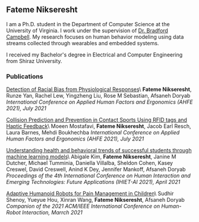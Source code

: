 ## Fateme Nikseresht

I am a Ph.D. student in the Department of Computer Science at the University of Virginia. I work under the supervision of [Dr. Bradford Campbell](http://www.cs.virginia.edu/~bjc8c/). My research focuses on human behavior modeling using data streams collected through wearables and embedded systems. 

I received my Bachelor's degree in Electrical and Computer Engineering from Shiraz University.


### Publications

[Detection of Racial Bias from Physiological Responses](https://arxiv.org/abs/2102.01287)\\
**Fateme Nikseresht**, Runze Yan, Rachel Lew, Yingzheng Liu, Rose M Sebastian, Afsaneh Doryab
_International Conference on Applied Human Factors and Ergonomics (AHFE 2021), July 2021_


[Collision Prediction and Prevention in Contact Sports Using RFID tags and Haptic Feedback](https://arxiv.org/abs/2102.03453)\\
Moeen Mostafavi, **Fateme Nikseresht**, Jacob Earl Resch, Laura Barnes, Mehdi Boukhechba
_International Conference on Applied Human Factors and Ergonomics (AHFE 2021), July 2021_


[Understanding health and behavioral trends of successful students through machine learning models](https://arxiv.org/abs/2102.04212)\\
Abigale Kim, **Fateme Nikseresht**, Janine M Dutcher, Michael Tumminia, Daniella Villalba, Sheldon Cohen, Kasey Creswel, David Creswell, Anind K Dey, Jennifer Mankoff, Afsaneh Doryab
_Proceedings of the 4th International Conference on Human Interaction and Emerging Technologies: Future Applications (IHIET-AI 2021), April 2021_


[Adaptive Humanoid Robots for Pain Management in Children](https://dl.acm.org/doi/abs/10.1145/3434074.3447224)\\
Sudhir Shenoy, Yueyue Hou, Xinran Wang, **Fateme Nikseresht**, Afsaneh Doryab
_Companion of the 2021 ACM/IEEE International Conference on Human-Robot Interaction, Marrch 2021_

<!-- ![Image of Fateme]() -->


<!-- ### Markdown

Markdown is a lightweight and easy-to-use syntax for styling your writing. It includes conventions for

```markdown
Syntax highlighted code block

# Header 1
## Header 2
### Header 3

- Bulleted
- List

1. Numbered
2. List

**Bold** and _Italic_ and `Code` text

[Link](url) and ![Image](src)
```

For more details see [GitHub Flavored Markdown](https://guides.github.com/features/mastering-markdown/).

### Jekyll Themes

Your Pages site will use the layout and styles from the Jekyll theme you have selected in your [repository settings](https://github.com/FatemeNikseresht/FatemeNikseresht.github.io/settings/pages). The name of this theme is saved in the Jekyll `_config.yml` configuration file.

### Support or Contact

Having trouble with Pages? Check out our [documentation](https://docs.github.com/categories/github-pages-basics/) or [contact support](https://support.github.com/contact) and we’ll help you sort it out.
 -->
